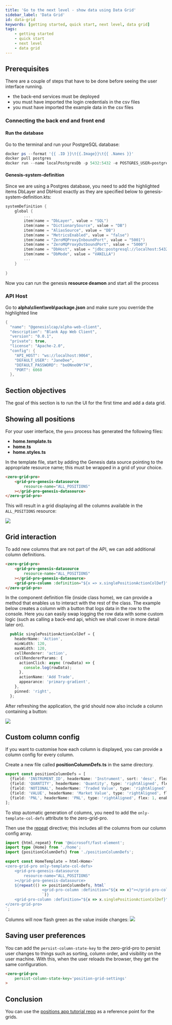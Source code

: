 ```yaml
---
title: 'Go to the next level - show data using Data Grid'
sidebar_label: 'Data Grid'
id: data-grid
keywords: [getting started, quick start, next level, data grid]
tags:
    - getting started
    - quick start
    - next level
    - data grid
---
```


## Prerequisites

There are a couple of steps that have to be done before seeing the user interface running.

- the back-end services must be deployed
- you must have imported the login credentials in the csv files
- you must have imported the example data in the csv files

### Connecting the back end and front end

#### Run the database

Go to the terminal and run your PostgreSQL database:

```Powershell
docker ps --format '{{ .ID }}\t{{.Image}}\t{{ .Names }}'
docker pull postgres
docker run --name localPostgresDb -p 5432:5432 -e POSTGRES_USER=postgres -e POSTGRES_PASSWORD=postgres -d postgres postgres -c 'max_connections=10000'
```

#### Genesis-system-definition

Since we are using a Postgres database, you need to add the highlighted items DbLayer and DbHost exactly as they are specified below to genesis-system-definition.kts:

```kotlin {4,10} title="genesis-system-definition.xml"
systemDefinition {
    global {
        ...
        item(name = "DbLayer", value = "SQL")
        item(name = "DictionarySource", value = "DB")
        item(name = "AliasSource", value = "DB")
        item(name = "MetricsEnabled", value = "false")
        item(name = "ZeroMQProxyInboundPort", value = "5001")
        item(name = "ZeroMQProxyOutboundPort", value = "5000")
        item(name = "DbHost", value = "jdbc:postgresql://localhost:5432/?user=postgres&password=postgres")
        item(name = "DbMode", value = "VANILLA")
        ...
    }
    
}
```

Now you can run the genesis **resource deamon** and start all the process 

### API Host

Go to **alpha\client\web\package.json** and make sure you override the highlighted line

```kotlin {8} title="web\package.json"
{
  "name": "@genesislcap/alpha-web-client",
  "description": "Blank App Web Client",
  "version": "0.0.1",
  "private": true,
  "license": "Apache-2.0",
  "config": {
    "API_HOST": "ws://localhost:9064",
    "DEFAULT_USER": "JaneDee",
    "DEFAULT_PASSWORD": "beONneON*74",
    "PORT": 6060
  },
  ```

## Section objectives
The goal of this section is to run the UI for the first time and add a data grid.

## Showing all positions

For your user interface, the `genx` process has generated the following files:

- **home.template.ts**
- **home.ts**
- **home.styles.ts**

In the template file, start by adding the Genesis data source pointing to the appropriate resource name; this must be wrapped in a grid of your choice.
<!-- This example uses order-by which we could not make it happen at the time.


[//]: # (link to grid-pro-genesis-datasource tsdocs)
```html title="home.template.ts"
<zero-grid-pro>
	<grid-pro-genesis-datasource
		resource-name="ALL_POSITIONS"
		order-by="INSTRUMENT_ID"
	></grid-pro-genesis-datasource>
</zero-grid-pro>
```
-->

[//]: # (link to grid-pro-genesis-datasource tsdocs)
```html title="home.template.ts"
<zero-grid-pro>
	<grid-pro-genesis-datasource
		resource-name="ALL_POSITIONS"
	></grid-pro-genesis-datasource>
</zero-grid-pro>
```


This will result in a grid displaying all the columns available in the `ALL_POSITIONS` resource:

![](/img/positions-grid.png)

## Grid interaction

To add new columns that are not part of the API, we can add additional column definitions.

```html {6} title="home.template.ts"
<zero-grid-pro>
    <grid-pro-genesis-datasource
        resource-name="ALL_POSITIONS"
    ></grid-pro-genesis-datasource>
    <grid-pro-column :definition="${x => x.singlePositionActionColDef}" />
</zero-grid-pro>

```

In the component definition file (inside class home), we can provide a method that enables us to interact with the rest of the class.
The example below creates a column with a button that logs data in the row to the console.
Here you can easily swap logging the row data with some custom logic (such as calling a back-end api, which we shall cover in more detail later on).

```typescript title="home.ts"
  public singlePositionActionColDef = {
    headerName: 'Action',
    minWidth: 120,
    maxWidth: 120,
    cellRenderer: 'action',
    cellRendererParams: {
      actionClick: async (rowData) => {
        console.log(rowData);
      },
      actionName: 'Add Trade',
      appearance: 'primary-gradient',
    },
    pinned: 'right',
  };
```

After refreshing the application, the grid should now also include a column containing a button:

![](/img/positions-grid-with-button.png)

## Custom column config

If you want to customise how each column is displayed, you can provide a column config for every column.

Create a new file called **positionColumnDefs.ts** in the same directory.

```typescript title="positionColumnDefs.ts"
export const positionColumnDefs = [
  {field: 'INSTRUMENT_ID', headerName: 'Instrument', sort: 'desc', flex: 2},
  {field: 'QUANTITY', headerName: 'Quantity', type: 'rightAligned', flex: 1, enableCellChangeFlash: true},
  {field: 'NOTIONAL', headerName: 'Traded Value', type: 'rightAligned', flex: 1, enableCellChangeFlash: true},
  {field: 'VALUE', headerName: 'Market Value', type: 'rightAligned', flex: 1, enableCellChangeFlash: true},
  {field: 'PNL', headerName: 'PNL', type: 'rightAligned', flex: 1, enableCellChangeFlash: true},
];
```

To stop automatic generation of columns, you need to add the `only-template-col-defs` attribute to the zero-grid-pro.

Then use the [repeat](https://www.fast.design/docs/fast-element/using-directives/#the-repeat-directive) directive; this includes all the columns from our column config array.


```typescript {1,3,6,10-12} title="home.template.ts"
import {html,repeat} from '@microsoft/fast-element';
import type {Home} from './home';
import {positionColumnDefs} from './positionColumnDefs';

export const HomeTemplate = html<Home>`
<zero-grid-pro only-template-col-defs>
    <grid-pro-genesis-datasource
        resource-name="ALL_POSITIONS"
    ></grid-pro-genesis-datasource>
    ${repeat(() => positionColumnDefs, html`
                <grid-pro-column :definition="${x => x}"></grid-pro-column>
                `)}
    <grid-pro-column :definition="${x => x.singlePositionActionColDef}"></grid-pro-column>
</zero-grid-pro>
`;
```

Columns will now flash green as the value inside changes:
![](/img/positions-grid-with-cell-change-flash.png)

## Saving user preferences

You can add the `persist-column-state-key` to the zero-grid-pro to persist user changes to things such as sorting, column order, and visibility on the user machine. With this, when the user reloads the browser, they get the same configuration.

```html {2}
<zero-grid-pro
    persist-column-state-key='position-grid-settings'
>
```


[//]: # (link to zero-grid-pro tsdocs)

## Conclusion
You can use the [positions app tutorial repo](https://github.com/genesiscommunitysuccess/positions-app-tutorial/tree/Complete_positions_app/client/web/src/routes/home) as a reference point for the grids.
